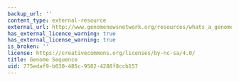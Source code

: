 ```yaml
---
backup_url: ''
content_type: external-resource
external_url: http://www.genomenewsnetwork.org/resources/whats_a_genome/Chp2_1.shtml
has_external_licence_warning: true
has_external_license_warning: true
is_broken: ''
license: https://creativecommons.org/licenses/by-nc-sa/4.0/
title: Genome Sequence
uid: 775edaf9-b030-485c-9502-4288f8ccb157
---
```

